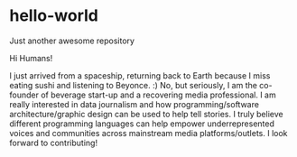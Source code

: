 # hello-world
Just another awesome repository

Hi Humans! 

I just arrived from a spaceship, returning back to Earth because I miss eating sushi and listening to Beyonce. :) No, but seriously, I am the co-founder of beverage start-up and a recovering media professional. I am really interested in data journalism and how programming/software architecture/graphic design can be used to help tell stories. I truly believe different programming languages can help empower underrepresented voices and communities across mainstream media platforms/outlets. I look forward to contributing!  
